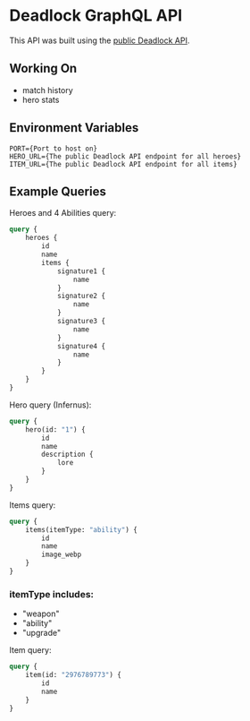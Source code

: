 # Deadlock GraphQL API

This API was built using the [public Deadlock API](https://deadlock-api.com/).

## Working On

-   match history
-   hero stats

## Environment Variables

```
PORT={Port to host on}
HERO_URL={The public Deadlock API endpoint for all heroes}
ITEM_URL={The public Deadlock API endpoint for all items}
```

## Example Queries

Heroes and 4 Abilities query:

```graphql
query {
	heroes {
		id
		name
		items {
			signature1 {
				name
			}
			signature2 {
				name
			}
			signature3 {
				name
			}
			signature4 {
				name
			}
		}
	}
}
```

Hero query (Infernus):

```graphql
query {
	hero(id: "1") {
		id
		name
		description {
			lore
		}
	}
}
```

Items query:

```graphql
query {
	items(itemType: "ability") {
		id
		name
		image_webp
	}
}
```

### itemType includes:

-   "weapon"
-   "ability"
-   "upgrade"

Item query:

```graphql
query {
	item(id: "2976789773") {
		id
		name
	}
}
```

